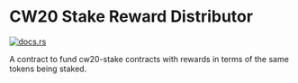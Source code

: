 # CW20 Stake Reward Distributor

[![docs.rs](https://img.shields.io/docsrs/cw20-stake-reward-distributor)](https://docs.rs/cw20-stake-reward-distributor/latest/cw20_stake_reward_distributor/)

A contract to fund cw20-stake contracts with rewards in terms of the
same tokens being staked.

